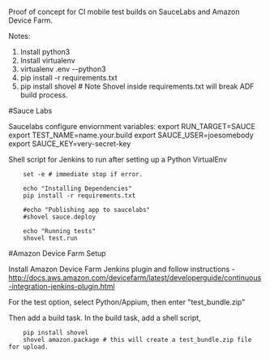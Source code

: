 Proof of concept for CI mobile test builds on SauceLabs and Amazon Device Farm.

Notes:

1. Install python3
2. Install virtualenv
3. virtualenv .env --python3
4. pip install -r requirements.txt
5. pip install shovel  # Note Shovel inside requirements.txt will break ADF build process.

#Sauce Labs


Saucelabs configure enviornment variables:
export RUN_TARGET=SAUCE
export TEST_NAME=name.your.build
export SAUCE_USER=joesomebody
export SAUCE_KEY=very-secret-key

Shell script for Jenkins to run after setting up a Python VirtualEnv

        set -e # immediate stop if error.

        echo "Installing Dependencies"
        pip install -r requirements.txt

        #echo "Publishing app to saucelabs"
        #shovel sauce.deploy

        echo "Running tests"
        shovel test.run


#Amazon Device Farm Setup

Install Amazon Device Farm Jenkins plugin and follow instructions -
 http://docs.aws.amazon.com/devicefarm/latest/developerguide/continuous-integration-jenkins-plugin.html

For the test option, select Python/Appium, then enter "test_bundle.zip"

Then add a build task. In the build task, add a shell script,

        pip install shovel
        shovel amazon.package # this will create a test_bundle.zip file for upload.

